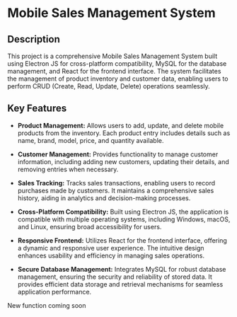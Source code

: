 ﻿# Mobile Sales Management System

## Description

This project is a comprehensive Mobile Sales Management System built using Electron JS for cross-platform compatibility, MySQL for the database management, and React for the frontend interface. The system facilitates the management of product inventory and customer data, enabling users to perform CRUD (Create, Read, Update, Delete) operations seamlessly.

## Key Features

- **Product Management:** Allows users to add, update, and delete mobile products from the inventory. Each product entry includes details such as name, brand, model, price, and quantity available.

- **Customer Management:** Provides functionality to manage customer information, including adding new customers, updating their details, and removing entries when necessary.

- **Sales Tracking:** Tracks sales transactions, enabling users to record purchases made by customers. It maintains a comprehensive sales history, aiding in analytics and decision-making processes.

- **Cross-Platform Compatibility:** Built using Electron JS, the application is compatible with multiple operating systems, including Windows, macOS, and Linux, ensuring broad accessibility for users. 

- **Responsive Frontend:** Utilizes React for the frontend interface, offering a dynamic and responsive user experience. The intuitive design enhances usability and efficiency in managing sales operations.

- **Secure Database Management:** Integrates MySQL for robust database management, ensuring the security and reliability of stored data. It provides efficient data storage and retrieval mechanisms for seamless application performance.

New function coming soon
